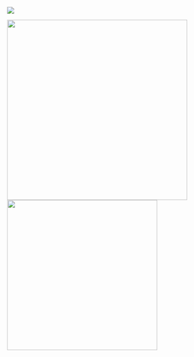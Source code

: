 <!--
**Dim145/Dim145** is a ✨ _special_ ✨ repository because its `README.md` (this file) appears on your GitHub profile.

Here are some ideas to get you started:

- 🔭 I’m currently working on ...
- 🌱 I’m currently learning ...
- 👯 I’m looking to collaborate on ...
- 🤔 I’m looking for help with ...
- 💬 Ask me about ...
- 📫 How to reach me: ...
- 😄 Pronouns: ...
- ⚡ Fun fact: ...
-->

<!-- ![](https://api.visitorbadge.io/api/VisitorHit?user=Dim145&repo=Dim145&countColor=%237B1E7A) -->
![](https://analytics.dim145.fr/telemetry/cmb1b1euc0001zslxx7fylif3/cmb1b3dv70004zslxf135dv55/badge.svg?url=https://github.com/Dim145)


<img width="420" align="center" src="https://github-readme-stats.vercel.app/api?username=Dim145&hide_border=true&theme=radical&show_icons=true&count_private=true" /> <img align="center" src="https://github-readme-stats.vercel.app/api/top-langs/?username=Dim145&layout=compact&hide_border=true&theme=radical&show_icons=true&count_private=true&langs_count=6&hide=javascript"  width="350" />
